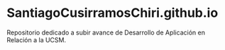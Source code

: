 # SantiagoCusirramosChiri.github.io
Repositorio dedicado a subir avance de Desarrollo de Aplicación en Relación a la UCSM.
